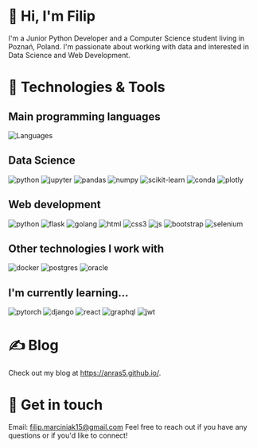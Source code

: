 # 👋 Hi, I'm Filip 
I'm a Junior Python Developer and a Computer Science student living in Poznań, Poland. I'm passionate about working with data and interested in Data Science and Web Development.

# 🔧 Technologies & Tools

## Main programming languages
![Languages](https://skillicons.dev/icons?i=py,go)

## Data Science

![python](https://img.shields.io/badge/Python-FFD43B?style=for-the-badge&logo=python&logoColor=blue)
![jupyter](https://img.shields.io/badge/Jupyter-F37626.svg?&style=for-the-badge&logo=Jupyter&logoColor=white)
![pandas](https://img.shields.io/badge/Pandas-2C2D72?style=for-the-badge&logo=pandas&logoColor=white)
![numpy](https://img.shields.io/badge/Numpy-777BB4?style=for-the-badge&logo=numpy&logoColor=white)
![scikit-learn](https://img.shields.io/badge/scikit_learn-F7931E?style=for-the-badge&logo=scikit-learn&logoColor=white)
![conda](https://img.shields.io/badge/conda-342B029.svg?&style=for-the-badge&logo=anaconda&logoColor=white)
![plotly](https://img.shields.io/badge/Plotly-239120?style=for-the-badge&logo=plotly&logoColor=white)

## Web development

![python](https://img.shields.io/badge/Python-FFD43B?style=for-the-badge&logo=python&logoColor=blue)
![flask](https://img.shields.io/badge/Flask-000000?style=for-the-badge&logo=flask&logoColor=white)
![golang](https://img.shields.io/badge/Go-00ADD8?style=for-the-badge&logo=go&logoColor=white)
![html](https://img.shields.io/badge/HTML5-E34F26?style=for-the-badge&logo=html5&logoColor=white)
![css3](https://img.shields.io/badge/CSS3-1572B6?style=for-the-badge&logo=css3&logoColor=white)
![js](https://img.shields.io/badge/JavaScript-323330?style=for-the-badge&logo=javascript&logoColor=F7DF1E)
![bootstrap](https://img.shields.io/badge/Bootstrap-563D7C?style=for-the-badge&logo=bootstrap&logoColor=white)
![selenium](https://img.shields.io/badge/Selenium-43B02A?style=for-the-badge&logo=Selenium&logoColor=white)

## Other technologies I work with

![docker](https://img.shields.io/badge/Docker-2CA5E0?style=for-the-badge&logo=docker&logoColor=white)
![postgres](https://img.shields.io/badge/PostgreSQL-316192?style=for-the-badge&logo=postgresql&logoColor=white)
![oracle](https://img.shields.io/badge/Oracle-F80000?style=for-the-badge&logo=oracle&logoColor=black)

## I'm currently learning...

![pytorch](https://img.shields.io/badge/PyTorch-EE4C2C?style=for-the-badge&logo=pytorch&logoColor=white)
![django](https://img.shields.io/badge/Django-092E20?style=for-the-badge&logo=django&logoColor=green)
![react](https://img.shields.io/badge/React-20232A?style=for-the-badge&logo=react&logoColor=61DAFB)
![graphql](https://img.shields.io/badge/GraphQl-E10098?style=for-the-badge&logo=graphql&logoColor=white)
![jwt](https://img.shields.io/badge/JWT-000000?style=for-the-badge&logo=JSON%20web%20tokens&logoColor=white)

# ✍️ Blog
Check out my blog at https://anras5.github.io/.

# 💬 Get in touch
Email: filip.marciniak15@gmail.com
Feel free to reach out if you have any questions or if you'd like to connect!
